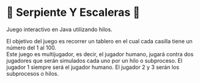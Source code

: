 # 🐍 Serpiente Y Escaleras 🐍
Juego interactivo en Java utilizando hilos.

El objetivo del juego es recorrer un tablero en el cual cada casilla tiene un número del 1 al 100.  
Este juego es multijugador, es decir, el jugador humano, jugará contra dos jugadores que serán simulados cada uno por un hilo o subproceso. 
El jugador 1 siempre será el jugador humano.  El jugador 2 y 3 serán los subprocesos o hilos.






